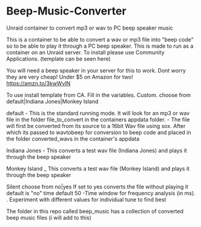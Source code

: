 # Beep-Music-Converter
Unraid container to convert mp3 or wav to PC beep speaker music

This is a container to be able to convert a wav or mp3 file into "beep code" so to be able to play it through a PC beep speaker.
This is made to run as a container on an Unraid server. To install please use Community Applications. (template can be seen here)

You will need a beep speaker in your server for this to work. Dont worry they are very cheap! Under $5 on Amazon for two! https://amzn.to/3kwWvlN

To use install template from CA. Fill in the variables.
Custom.  choose from  default|Indiana Jones|Monkey Island

default        - This is the standard running mode. It will look for an mp3 or wav file in the folder file_to_convert in the containers appdata folder.
               - The file will first be converted from its source to a 16bit Wav file using sox. After which its passed to wavtobeep for conversion to beep code
                 and placed in the folder converted_wavs in the container's appdata
        
Indiana Jones  - This converts a test wav file (Indiana Jones) and plays it through the beep speaker

Monkey Island  _ This converts a test wav file (Monkey Island) and plays it through the beep speaker

Silent     choose from  no|yes
           If set to yes converts the file without playing it
           default is "no"
time   default 50   -Time window for frequency analysis (in ms). . Experiment with different values for individual tune to find best           
           
The folder in this repo called beep_music has a collection of converted beep music files (i will add to this)
